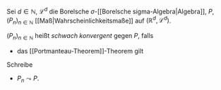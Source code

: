 Sei $d \in \mathbb{N}$, $\mathcal{L}^d$ die Borelsche $\sigma$-[[Borelsche sigma-Algebra|Algebra]], $P, (P_n)_{n \in \mathbb{N}}$ [[Maß|Wahrscheinlichkeitsmaße]] auf $(\mathbb{R}^d, \mathcal{L}^d)$.

$(P_n)_{n \in \mathbb{N}}$ heißt *schwach konvergent* gegen $P$, falls
- das [[Portmanteau-Theorem]]-Theorem gilt

Schreibe
- $P_n \leadsto P$.